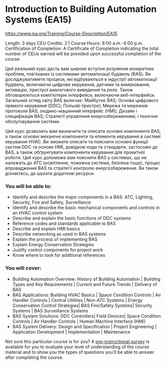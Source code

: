 # Introduction to Building Automation Systems (EA15)

https://www.isa.org/Training/Course-Description/EA15

Length: 3 days
CEU Credits: 2.1
Course Hours: 8:00 a.m.-4:00 p.m.
Certification of Completion: A Certificate of  Completion indicating the total number of CEUs earned will be provided  upon successful completion of the course.

Цей реальний курс дасть вам широке вступне розуміння конкретних проблем, пов’язаних із системами автоматизації будівель (BAS). Ви досліджуватимете процеси, які відбуваються в індустрії автоматизації будівель, включаючи цифрове керування, датчики та вимірювання, активацію, пристрої аналогового виведення та реле. Також обговорюються комп’ютерні інтерфейси, включаючи веб-інтерфейси. Загальний огляд світу BAS включає: Майбутнє BAS; Основи цифрового прямого керування (DDC); Польові пристрої; Мережа та мережеві протоколи BAS, людино-машинний інтерфейс (HMI); Дизайн і специфікація BAS; Стратегії управління енергозбереженням; і технічне обслуговування системи.

Цей курс дозволить вам визначити та описати основні компоненти BAS, а також основні механічні компоненти та елементи керування в системі керування HVAC. Ви зможете описати та пояснити основні функції систем DDC та основи HMI, довідкові коди та стандарти, застосовні до BAS, а також обґрунтувати компоненти керування для проектної роботи. Цей курс допоможе вам пояснити BAS у системах, що не належать до ATC (освітлення, пожежна система, безпека тощо), процес впровадження BAS та стратегії контролю енергозбереження. Ви також дізнаєтесь, де шукати додаткові ресурси.

### You will be able to:

- Identify and describe the major components in a BAS: ATC, Lighting, Security, Fire and Safety, Surveillance
- Identify and describe the basic mechanical components and controls in an HVAC control system
- Describe and explain the basic functions of DDC systems
- Reference codes and standards applicable to BAS
- Describe and explain HMI basics
- Describe networking as used in BAS systems
- Explain the process of implementing BAS
- Explain Energy Conservation Strategies
- Justify control components for project work
- Know where to look for additional references

### You will cover:

- Building Automation Overview: History of Building Automation | Building Types and Key Requirements | Current and Future Trends | Delivery of BAS
- BAS Applications: Building HVAC Basics | Space  Condition Controls | Air Handler Controls | Central Utilities | Non-ATC  Systems | Energy Conservation Control Strategies| BAS Fire/Safety  Systems| Security Systems | BAS Surveillance Systems
- BAS System Solutions: DDC Controllers| Field Devices| Space Condition Controls | Air Handler Controls | Human Machine Interface (HMI)
- BAS System Delivery: Design and Specification | Project Engineering | Application Development | Implementation | Maintenance

Not sure this particular course is for you?
 A [pre-instructional survey](https://www.isa.org/getmedia/27c4843f-97e7-43f9-b3f7-c024588cdaa7/EA15-Pretest-1.pdf) is available for you to evaluate your level of understanding of the course material  and to show you the types of questions you'll be able to answer after  completing the course.